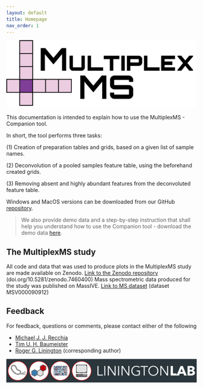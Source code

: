 ```yaml
---
layout: default
title: Homepage
nav_order: 1
---
```


![](assets/config_icon.PNG)

This documentation is intended to explain how to use the MultiplexMS - Companion tool.

In short, the tool performs three tasks:

(1) Creation of preparation tables and grids, based on a given list of sample names. 

(2) Deconvolution of a pooled samples feature table, using the beforehand created grids.

(3) Removing absent and highly abundant features from the deconvoluted feature table.



Windows and MacOS versions can be downloaded from our GitHub [repository](https://github.com/liningtonlab/MultiplexMS/releases). 

> We also provide demo data and a step-by-step instruction that shall help you understand how to use the Companion tool - download the demo data [here]( https://github.com/liningtonlab/MultiplexMS/releases/download/v1.0-presubmission/MultiplexMS_demo_data.zip). 



## The MultiplexMS study
All code and data that was used to produce plots in the MultiplexMS study are made available on Zenodo.
[Link to the Zenodo repository](https://zenodo.org/record/7460400#.Y6IJwnbMI2w) (doi.org/10.5281/zenodo.7460400)
Mass spectrometric data produced for the study was published on MassIVE.
[Link to MS dataset](https://doi.org/10.25345/C5SF2MH02) (dataset MSV000090912) 



## Feedback
For feedback, questions or comments, please contact either of the following
- [Michael J. J. Recchia](mailto:michael_recchia@sfu.ca)
- [Tim U. H. Baumeister](mailto:tim.baumeister@gmx.de)
- [Roger G. Linington](mailto:rliningt@sfu.ca) (corresponding author)

![](assets/linington_logo.PNG)

